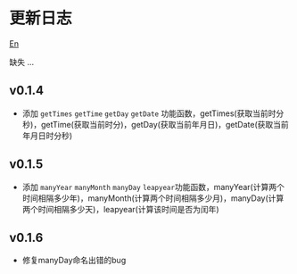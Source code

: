 # 更新日志

[En](./README.md)

缺失
...

## v0.1.4
 - 添加 `getTimes` `getTime` `getDay` `getDate` 功能函数，getTimes(获取当前时分秒)，getTime(获取当前时分)，getDay(获取当前年月日)，getDate(获取当前年月日时分秒)

## v0.1.5
 - 添加 `manyYear` `manyMonth` `manyDay` `leapyear`功能函数，manyYear(计算两个时间相隔多少年)，manyMonth(计算两个时间相隔多少月)，manyDay(计算两个时间相隔多少天)，leapyear(计算该时间是否为闰年)

## v0.1.6
 - 修复manyDay命名出错的bug


